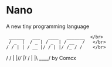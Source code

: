 # Nano
A new tiny programming language


     ______   ___   ____   _______  </br>
     / _  |  / _ | / _  | / __   /   </br>
    / / | | / __ |/ / | |/ /_ / /    </br>
   / /  | |/_/ |_/ /  | |\ ____/    by Comcx



